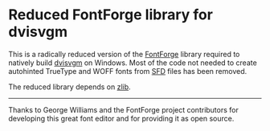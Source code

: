 # Reduced FontForge library for dvisvgm

This is a radically reduced version of the [FontForge](http://fontforge.org) library required to natively
build [dvisvgm](http://dvisvgm.bplaced.net) on Windows. Most of the code not needed to create autohinted
TrueType and WOFF fonts from [SFD](https://fontforge.github.io/sfdformat.html) files has been removed.

The reduced library depends on [zlib](http://www.zlib.net).

---
Thanks to George Williams and the FontForge project contributors for developing this great font editor and for
providing it as open source.
